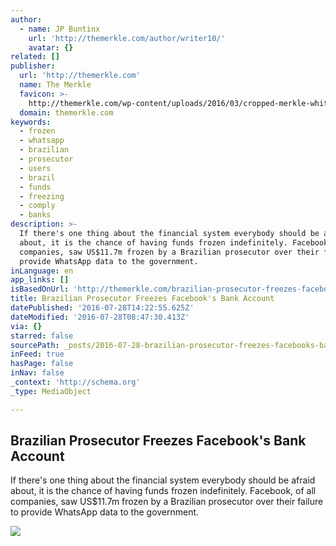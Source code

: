 ```yaml
---
author:
  - name: JP Buntinx
    url: 'http://themerkle.com/author/writer10/'
    avatar: {}
related: []
publisher:
  url: 'http://themerkle.com'
  name: The Merkle
  favicon: >-
    http://themerkle.com/wp-content/uploads/2016/03/cropped-merkle-white-1-192x192.png
  domain: themerkle.com
keywords:
  - frozen
  - whatsapp
  - brazilian
  - prosecutor
  - users
  - brazil
  - funds
  - freezing
  - comply
  - banks
description: >-
  If there's one thing about the financial system everybody should be afraid
  about, it is the chance of having funds frozen indefinitely. Facebook, of all
  companies, saw US$11.7m frozen by a Brazilian prosecutor over their failure to
  provide WhatsApp data to the government.
inLanguage: en
app_links: []
isBasedOnUrl: 'http://themerkle.com/brazilian-prosecutor-freezes-facebook-bank-account/'
title: Brazilian Prosecutor Freezes Facebook's Bank Account
datePublished: '2016-07-28T14:22:55.625Z'
dateModified: '2016-07-28T08:47:30.413Z'
via: {}
starred: false
sourcePath: _posts/2016-07-28-brazilian-prosecutor-freezes-facebooks-bank-account.md
inFeed: true
hasPage: false
inNav: false
_context: 'http://schema.org'
_type: MediaObject

---
```

<article style=""><h1>Brazilian Prosecutor Freezes Facebook's Bank Account</h1><p>If there's one thing about the financial system everybody should be afraid about, it is the chance of having funds frozen indefinitely. Facebook, of all companies, saw US$11.7m frozen by a Brazilian prosecutor over their failure to provide WhatsApp data to the government.</p><img src="http://themerkle.com/wp-content/uploads/2016/07/shutterstock_58959637.jpg" /></article>